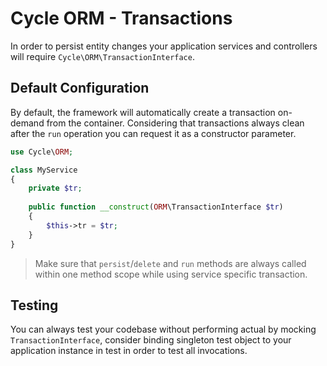 # Cycle ORM - Transactions
In order to persist entity changes your application services and controllers will require `Cycle\ORM\TransactionInterface`.

## Default Configuration
By default, the framework will automatically create a transaction on-demand from the container. Considering that transactions always clean
after the `run` operation you can request it as a constructor parameter.

```php
use Cycle\ORM;

class MyService
{
    private $tr;
    
    public function __construct(ORM\TransactionInterface $tr)
    {
        $this->tr = $tr;
    }
}
```

> Make sure that `persist`/`delete` and `run` methods are always called within one method scope while using service specific transaction.

## Testing
You can always test your codebase without performing actual by mocking `TransactionInterface`, consider binding singleton test object
to your application instance in test in order to test all invocations.

